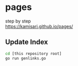 pages
=====
step by step  
https://kamisari.github.io/pages/


Update Index
------------
```sh
cd [this repository root]
go run genlinks.go
```
